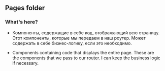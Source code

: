 ## Pages folder


### What's here?

- Компоненты, содержащие в себе код, отображающий всю страницу. Этот компоненты, которые мы передаем в наш роутер. Может содержать в себе бизнес-логику, если это необходимо. 

- Components containing code that displays the entire page. These are the components that we pass to our router. I can keep the business logic if necessary.
